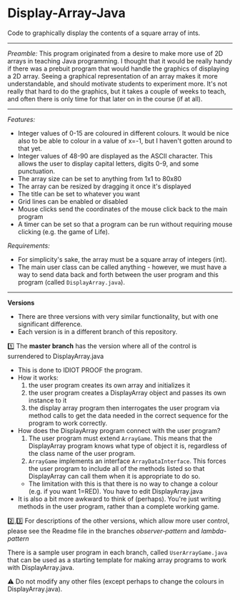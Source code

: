 # Display-Array-Java
Code to graphically display the contents of a square array of ints. 

----------

*Preamble:*
This program originated from a desire to make more use of 2D arrays in teaching Java programming. I thought that it would be really handy if there was a prebuit program that would handle the graphics of displaying a 2D array. Seeing a graphical representation of an array makes it more understandable, and should motivate students to experiment more.  It's not really that hard to do the graphics, but it takes a couple of weeks to teach, and often there is only time for that later on in the course (if at all).


------------
*Features:*
* Integer values of 0-15 are coloured in different colours. It would be nice also to be able to colour in a value of x=-1, but I haven't gotten around to that yet.
* Integer values of 48-90 are displayed as the ASCII character. This allows the user to display capital letters, digits 0-9, and some punctuation. 
* The array size can be set to anything from 1x1 to 80x80
* The array can be resized by dragging it once it's displayed
* The title can be set to whatever you want
* Grid lines can be enabled or disabled
* Mouse clicks send the coordinates of the mouse click back to the main program
* A timer can be set so that a program can be run without requiring mouse clicking (e.g. the game of Life).

*Requirements:*
* For simplicity's sake, the array must be a square array of integers (int). 
* The main user class can be called anything - however, we must have a way to send data back and forth between the user program and this program (called `DisplayArray.java`).

---------
**Versions**

* There are three versions with very similar functionality, but with one significant difference. 
* Each version is in a different branch of this repository.

:one: The **master branch** has the version where all of the control is surrendered to DisplayArray.java
* This is done to IDIOT PROOF the program. 
* How it works:
  1. the user program creates its own array and initializes it
  2. the user program creates a DisplayArray object and passes its own instance to it
  3. the display array program then interrogates the user program via method calls to get the data needed in the correct sequence for the program to work correctly.
* How does the DisplayArray program connect with the user program?
  1. The user program must extend `ArrayGame`. This means that the DisplayArray program knows what type of object it is, regardless of the class name of the user program.
  2. `ArrayGame` implements an interface `ArrayDataInterface`. This forces the user program to include all of the methods listed so that DisplayArray can call them when it is appropriate to do so.
  * The limitation with this is that there is no way to change a colour (e.g. if you want 1=RED). You have to edit DisplayArray.java
* It is also a bit more awkward to think of (perhaps). You're just writing methods in the user program, rather than a complete working game.

:two:,:three: For descriptions of the other versions, which allow more user control, please see the Readme file in the branches *observer-pattern* and *lambda-pattern*

There is a sample user program in each branch, called `UserArrayGame.java` that can be used as a starting template for making array programs to work with DisplayArray.java.

:warning: Do not modify any other files (except perhaps to change the colours in DisplayArray.java).


